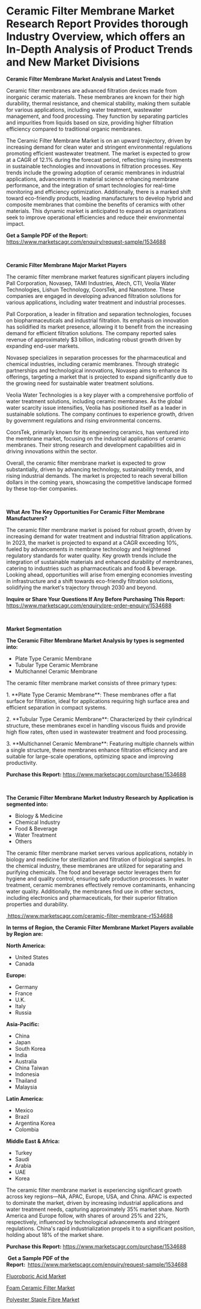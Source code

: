 <p><h1>Ceramic Filter Membrane Market Research Report Provides thorough Industry Overview, which offers an In-Depth Analysis of Product Trends and New Market Divisions</h1></p><p><strong>Ceramic Filter Membrane Market Analysis and Latest Trends</strong></p>
<p><p>Ceramic filter membranes are advanced filtration devices made from inorganic ceramic materials. These membranes are known for their high durability, thermal resistance, and chemical stability, making them suitable for various applications, including water treatment, wastewater management, and food processing. They function by separating particles and impurities from liquids based on size, providing higher filtration efficiency compared to traditional organic membranes.</p><p>The Ceramic Filter Membrane Market is on an upward trajectory, driven by increasing demand for clean water and stringent environmental regulations promoting efficient wastewater treatment. The market is expected to grow at a CAGR of 12.1% during the forecast period, reflecting rising investments in sustainable technologies and innovations in filtration processes. Key trends include the growing adoption of ceramic membranes in industrial applications, advancements in material science enhancing membrane performance, and the integration of smart technologies for real-time monitoring and efficiency optimization. Additionally, there is a marked shift toward eco-friendly products, leading manufacturers to develop hybrid and composite membranes that combine the benefits of ceramics with other materials. This dynamic market is anticipated to expand as organizations seek to improve operational efficiencies and reduce their environmental impact.</p></p>
<p><strong>Get a Sample PDF of the Report:&nbsp;</strong> <a href="https://www.marketscagr.com/enquiry/request-sample/1534688?utm_campaign=2136&utm_medium=2&utm_source=Github&utm_content=ia&utm_term=31032025&utm_id=ceramic-filter-membrane">https://www.marketscagr.com/enquiry/request-sample/1534688</a></p>
<p>&nbsp;</p>
<p><strong>Ceramic Filter Membrane Major Market Players</strong></p>
<p><p>The ceramic filter membrane market features significant players including Pall Corporation, Novasep, TAMI Industries, Atech, CTI, Veolia Water Technologies, Lishun Technology, CoorsTek, and Nanostone. These companies are engaged in developing advanced filtration solutions for various applications, including water treatment and industrial processes.</p><p>Pall Corporation, a leader in filtration and separation technologies, focuses on biopharmaceuticals and industrial filtration. Its emphasis on innovation has solidified its market presence, allowing it to benefit from the increasing demand for efficient filtration solutions. The company reported sales revenue of approximately $3 billion, indicating robust growth driven by expanding end-user markets.</p><p>Novasep specializes in separation processes for the pharmaceutical and chemical industries, including ceramic membranes. Through strategic partnerships and technological innovations, Novasep aims to enhance its offerings, targeting a market that is projected to expand significantly due to the growing need for sustainable water treatment solutions.</p><p>Veolia Water Technologies is a key player with a comprehensive portfolio of water treatment solutions, including ceramic membranes. As the global water scarcity issue intensifies, Veolia has positioned itself as a leader in sustainable solutions. The company continues to experience growth, driven by government regulations and rising environmental concerns.</p><p>CoorsTek, primarily known for its engineering ceramics, has ventured into the membrane market, focusing on the industrial applications of ceramic membranes. Their strong research and development capabilities aid in driving innovations within the sector.</p><p>Overall, the ceramic filter membrane market is expected to grow substantially, driven by advancing technology, sustainability trends, and rising industrial demands. The market is projected to reach several billion dollars in the coming years, showcasing the competitive landscape formed by these top-tier companies.</p></p>
<p>&nbsp;</p>
<p><strong>What Are The Key Opportunities For Ceramic Filter Membrane Manufacturers?</strong></p>
<p><p>The ceramic filter membrane market is poised for robust growth, driven by increasing demand for water treatment and industrial filtration applications. In 2023, the market is projected to expand at a CAGR exceeding 10%, fueled by advancements in membrane technology and heightened regulatory standards for water quality. Key growth trends include the integration of sustainable materials and enhanced durability of membranes, catering to industries such as pharmaceuticals and food & beverage. Looking ahead, opportunities will arise from emerging economies investing in infrastructure and a shift towards eco-friendly filtration solutions, solidifying the market's trajectory through 2030 and beyond.</p></p>
<p><strong>Inquire or Share Your Questions If Any Before Purchasing This Report:</strong> <a href="https://www.marketscagr.com/enquiry/pre-order-enquiry/1534688?utm_campaign=2136&utm_medium=2&utm_source=Github&utm_content=ia&utm_term=31032025&utm_id=ceramic-filter-membrane">https://www.marketscagr.com/enquiry/pre-order-enquiry/1534688</a></p>
<p>&nbsp;</p>
<p><strong>Market Segmentation</strong></p>
<p><strong>The Ceramic Filter Membrane Market Analysis by types is segmented into:</strong></p>
<p><ul><li>Plate Type Ceramic Membrane</li><li>Tubular Type Ceramic Membrane</li><li>Multichannel Ceramic Membrane</li></ul></p>
<p><p>The ceramic filter membrane market consists of three primary types: </p><p>1. **Plate Type Ceramic Membrane**: These membranes offer a flat surface for filtration, ideal for applications requiring high surface area and efficient separation in compact systems.</p><p>2. **Tubular Type Ceramic Membrane**: Characterized by their cylindrical structure, these membranes excel in handling viscous fluids and provide high flow rates, often used in wastewater treatment and food processing.</p><p>3. **Multichannel Ceramic Membrane**: Featuring multiple channels within a single structure, these membranes enhance filtration efficiency and are suitable for large-scale operations, optimizing space and improving productivity.</p></p>
<p><strong>Purchase this Report:&nbsp;</strong><a href="https://www.marketscagr.com/purchase/1534688?utm_campaign=2136&utm_medium=2&utm_source=Github&utm_content=ia&utm_term=31032025&utm_id=ceramic-filter-membrane">https://www.marketscagr.com/purchase/1534688</a></p>
<p>&nbsp;</p>
<p><strong>The Ceramic Filter Membrane Market Industry Research by Application is segmented into:</strong></p>
<p><ul><li>Biology & Medicine</li><li>Chemical Industry</li><li>Food & Beverage</li><li>Water Treatment</li><li>Others</li></ul></p>
<p><p>The ceramic filter membrane market serves various applications, notably in biology and medicine for sterilization and filtration of biological samples. In the chemical industry, these membranes are utilized for separating and purifying chemicals. The food and beverage sector leverages them for hygiene and quality control, ensuring safe production processes. In water treatment, ceramic membranes effectively remove contaminants, enhancing water quality. Additionally, the membranes find use in other sectors, including electronics and pharmaceuticals, for their superior filtration properties and durability.</p></p>
<p><a href="https://www.marketscagr.com/ceramic-filter-membrane-r1534688?utm_campaign=2136&utm_medium=2&utm_source=Github&utm_content=ia&utm_term=31032025&utm_id=ceramic-filter-membrane">&nbsp;https://www.marketscagr.com/ceramic-filter-membrane-r1534688</a></p>
<p><strong>In terms of Region, the Ceramic Filter Membrane Market Players available by Region are:</strong></p>
<p>
    <p> <strong> North America: </strong>
        <ul>
            <li>United States</li>
            <li>Canada</li>
        </ul>
        </p> 
    <p> <strong> Europe: </strong>
        <ul>
            <li>Germany</li>
            <li>France</li>
            <li>U.K.</li>
            <li>Italy</li>
            <li>Russia</li>
        </ul>
        </p> 
    <p> <strong> Asia-Pacific: </strong>
        <ul>
            <li>China</li>
            <li>Japan</li>
            <li>South Korea</li>
            <li>India</li>
            <li>Australia</li>
            <li>China Taiwan</li>
            <li>Indonesia</li>
            <li>Thailand</li>
            <li>Malaysia</li>
        </ul>
        </p> 
    <p> <strong> Latin America: </strong>
        <ul>
            <li>Mexico</li>
            <li>Brazil</li>
            <li>Argentina Korea</li>
            <li>Colombia</li>
        </ul>
        </p> 
    <p> <strong> Middle East & Africa: </strong>
        <ul>
            <li>Turkey</li>
            <li>Saudi</li>
            <li>Arabia</li>
            <li>UAE</li>
            <li>Korea</li>
        </ul>
    </p>
    </p>
<p><p>The ceramic filter membrane market is experiencing significant growth across key regions—NA, APAC, Europe, USA, and China. APAC is expected to dominate the market, driven by increasing industrial applications and water treatment needs, capturing approximately 35% market share. North America and Europe follow, with shares of around 25% and 22%, respectively, influenced by technological advancements and stringent regulations. China's rapid industrialization propels it to a significant position, holding about 18% of the market share.</p></p>
<p><strong>Purchase this Report: </strong><a href="https://www.marketscagr.com/purchase/1534688?utm_campaign=2136&utm_medium=2&utm_source=Github&utm_content=ia&utm_term=31032025&utm_id=ceramic-filter-membrane">https://www.marketscagr.com/purchase/1534688</a></p>
<p>&nbsp;<strong>Get a Sample PDF of the Report:&nbsp;&nbsp;</strong><a href="https://www.marketscagr.com/enquiry/request-sample/1534688?utm_campaign=2136&utm_medium=2&utm_source=Github&utm_content=ia&utm_term=31032025&utm_id=ceramic-filter-membrane">https://www.marketscagr.com/enquiry/request-sample/1534688</a></p>
<p><strong></strong></p>
<p><p><a href="https://github.com/tona7vba/Market-Research-Report-List-1/blob/main/fluoroboric-acid-market.md?utm_campaign=2136&utm_medium=2&utm_source=Github&utm_content=ia&utm_term=31032025&utm_id=ceramic-filter-membrane">Fluoroboric Acid Market</a></p><p><a href="https://github.com/dringals/Market-Research-Report-List-6/blob/main/foam-ceramic-filter-market.md?utm_campaign=2136&utm_medium=2&utm_source=Github&utm_content=ia&utm_term=31032025&utm_id=ceramic-filter-membrane">Foam Ceramic Filter Market</a></p><p><a href="https://github.com/krookplier6h/Market-Research-Report-List-1/blob/main/polyester-staple-fibre-market.md?utm_campaign=2136&utm_medium=2&utm_source=Github&utm_content=ia&utm_term=31032025&utm_id=ceramic-filter-membrane">Polyester Staple Fibre Market</a></p></p>